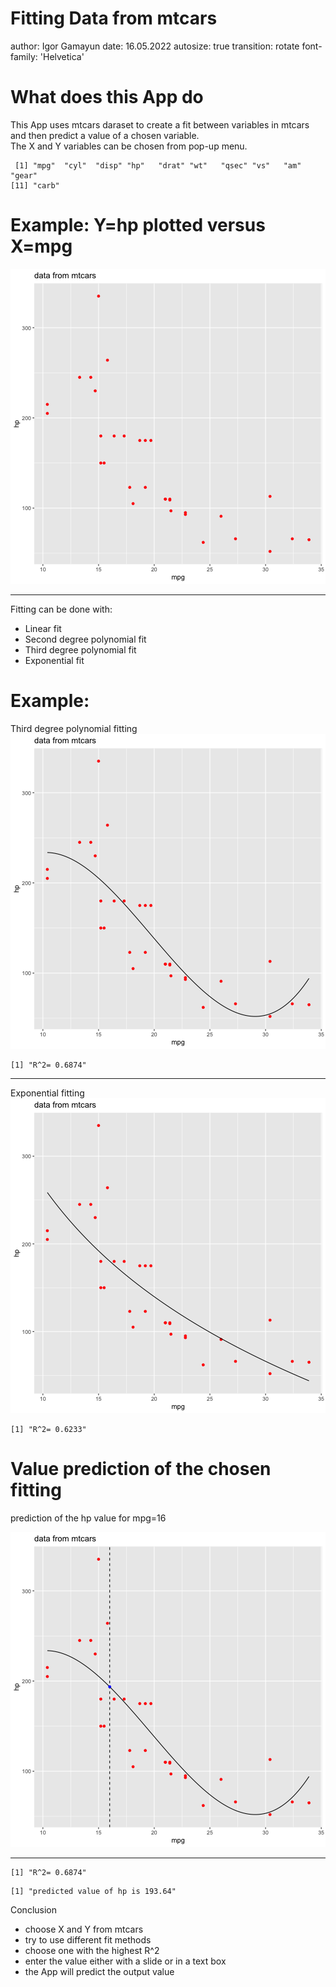 
Fitting Data from mtcars
========================================================
author: Igor Gamayun
date: 16.05.2022
autosize: true
transition: rotate
font-family: 'Helvetica'


What does this App do
========================================================

This App uses mtcars daraset to create a fit between variables in mtcars and then predict a value of a chosen variable.  
The X and Y variables can be chosen from pop-up menu.  

```
 [1] "mpg"  "cyl"  "disp" "hp"   "drat" "wt"   "qsec" "vs"   "am"   "gear"
[11] "carb"
```





Example: Y=hp plotted versus X=mpg
========================================================
![plot of chunk unnamed-chunk-2](IgorsShinyApp-figure/unnamed-chunk-2-1.png)
***
Fitting can be done with: 

- Linear fit
- Second degree polynomial fit
- Third degree polynomial fit
- Exponential fit




Example: 
========================================================

Third degree polynomial fitting
![plot of chunk unnamed-chunk-3](IgorsShinyApp-figure/unnamed-chunk-3-1.png)

```
[1] "R^2= 0.6874"
```
***
Exponential fitting
![plot of chunk unnamed-chunk-4](IgorsShinyApp-figure/unnamed-chunk-4-1.png)

```
[1] "R^2= 0.6233"
```


Value prediction of the chosen fitting
========================================================

prediction of the hp value for mpg=16

![plot of chunk unnamed-chunk-5](IgorsShinyApp-figure/unnamed-chunk-5-1.png)
***

```
[1] "R^2= 0.6874"
```

```
[1] "predicted value of hp is 193.64"
```

Conclusion
- choose X and Y from mtcars
- try to use different fit methods 
- choose one with the highest R^2
- enter the value either with a slide or in a text box
- the App will predict the output value
